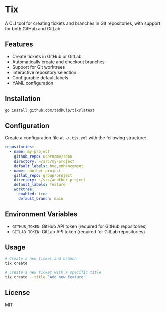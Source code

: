 # Tix

A CLI tool for creating tickets and branches in Git repositories, with support for both GitHub and GitLab.

## Features

- Create tickets in GitHub or GitLab
- Automatically create and checkout branches
- Support for Git worktrees
- Interactive repository selection
- Configurable default labels
- YAML configuration

## Installation

```bash
go install github.com/tedkulp/tix@latest
```

## Configuration

Create a configuration file at `~/.tix.yml` with the following structure:

```yaml
repositories:
  - name: my-project
    github_repo: username/repo
    directory: ~/src/my-project
    default_labels: bug,enhancement
  - name: another-project
    gitlab_repo: group/project
    directory: ~/src/another-project
    default_labels: feature
    worktree:
      enabled: true
      default_branch: main
```

## Environment Variables

- `GITHUB_TOKEN`: GitHub API token (required for GitHub repositories)
- `GITLAB_TOKEN`: GitLab API token (required for GitLab repositories)

## Usage

```bash
# Create a new ticket and branch
tix create

# Create a new ticket with a specific title
tix create --title "Add new feature"
```

## License

MIT 